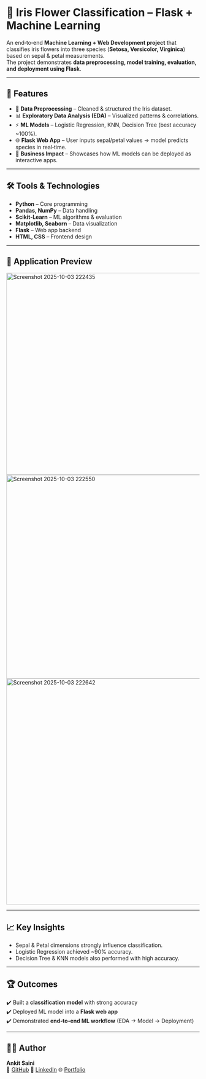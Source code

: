 # 🌸 Iris Flower Classification – Flask + Machine Learning  

An end‑to‑end **Machine Learning + Web Development project** that classifies iris flowers into three species (**Setosa, Versicolor, Virginica**) based on sepal & petal measurements.  
The project demonstrates **data preprocessing, model training, evaluation, and deployment using Flask**.  

---

## 🚀 Features  
- 🧹 **Data Preprocessing** – Cleaned & structured the Iris dataset.  
- 📊 **Exploratory Data Analysis (EDA)** – Visualized patterns & correlations.  
- ⚡ **ML Models** – Logistic Regression, KNN, Decision Tree (best accuracy ~100%).  
- 🌐 **Flask Web App** – User inputs sepal/petal values → model predicts species in real‑time.  
- 🎯 **Business Impact** – Showcases how ML models can be deployed as interactive apps.  

---

## 🛠️ Tools & Technologies  
- **Python** – Core programming  
- **Pandas, NumPy** – Data handling  
- **Scikit‑Learn** – ML algorithms & evaluation  
- **Matplotlib, Seaborn** – Data visualization  
- **Flask** – Web app backend  
- **HTML, CSS** – Frontend design  

---

## 📸 Application Preview  
<img width="1417" height="526" alt="Screenshot 2025-10-03 222435" src="https://github.com/user-attachments/assets/a6dbbc41-fec9-40e6-939d-2d4e86fbf6fe" />
<img width="1487" height="530" alt="Screenshot 2025-10-03 222550" src="https://github.com/user-attachments/assets/32dceb2f-0865-4188-a952-b12556c193de" />
<img width="1548" height="589" alt="Screenshot 2025-10-03 222642" src="https://github.com/user-attachments/assets/be08b8b0-d391-43fe-8ec6-fd4f7805697a" />
  
---

## 📈 Key Insights  
- Sepal & Petal dimensions strongly influence classification.  
- Logistic Regression achieved ~90% accuracy.  
- Decision Tree & KNN models also performed with high accuracy.  

---

## 🏆 Outcomes  
✔️ Built a **classification model** with strong accuracy  
✔️ Deployed ML model into a **Flask web app**  
✔️ Demonstrated **end‑to‑end ML workflow** (EDA → Model → Deployment)  

---

## 👨‍💻 Author  
**Ankit Saini**  
🐙 [GitHub](https://github.com/ankitsaini605) 🔗 [LinkedIn](https://linkedin.com/in/ankitsaini605) 🌐 [Portfolio]()  
